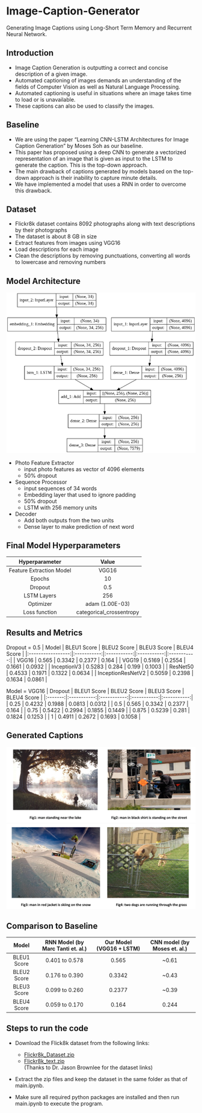 # Image-Caption-Generator
Generating Image Captions using Long-Short Term Memory and Recurrent Neural Network.

## Introduction 
- Image Caption Generation is outputting a correct and concise description of a given image.
- Automated captioning of images demands an understanding of the fields of Computer Vision as well as Natural Language Processing.
- Automated captioning is useful in situations where an image takes time to load or is unavailable. 
- These captions can also be used to classify the images.

## Baseline
- We are using the paper “Learning CNN-LSTM Architectures for
Image Caption Generation” by Moses Soh as our baseline.
- This paper has proposed using a deep CNN to generate a vectorized
representation of an image that is given as input to the LSTM to
generate the caption. This is the top-down approach.
- The main drawback of captions generated by models based on the
top-down approach is their inability to capture minute details.
- We have implemented a model that uses a RNN in order to overcome this drawback.

## Dataset
- Flickr8k dataset contains 8092 photographs along with text descriptions by their photographs
- The dataset is about 8 GB in size
- Extract features from images using VGG16 
- Load descriptions for each image
- Clean the descriptions by removing 
punctuations, converting all words to 
lowercase and removing numbers 

## Model Architecture

![model.png](model.png)


- Photo Feature Extractor 
  - input photo features as vector of 4096 elements
  - 50% dropout
- Sequence Processor
  - input sequences of 34 words
  - Embedding layer that used to ignore padding
  - 50% dropout 
  - LSTM with 256 memory units
- Decoder
  - Add both outputs from the two units
  - Dense layer to make prediction of next word

## Final Model Hyperparameters

|      Hyperparameter      |           Value          |
|:------------------------:|:------------------------:|
| Feature Extraction Model |           VGG16          |
|          Epochs          |            10            |
|          Dropout         |            0.5           |
|        LSTM Layers       |            256           |
|         Optimizer        |      adam (1.00E-03)     |
|       Loss function      | categorical_crossentropy |

## Results and Metrics

Dropout = 0.5
|       Model       | BLEU1 Score | BLEU2 Score | BLEU3 Score | BLEU4 Score |
|:-----------------:|:-----------:|:-----------:|:-----------:|:-----------:|
|       VGG16       |    0.565    |    0.3342   |    0.2377   |    0.164    |
|       VGG19       |    0.5169   |    0.2554   |    0.1661   |    0.0932   |
|    InceptionV3    |    0.5283   |    0.284    |    0.199    |    0.1003   |
|      ResNet50     |    0.4533   |    0.1971   |    0.1322   |    0.0634   |
| InceptionResNetV2 |    0.5059   |    0.2398   |    0.1634   |    0.0861   |  
  
Model = VGG16
| Dropout | BLEU1 Score | BLEU2 Score | BLEU3 Score | BLEU4 Score |
|:-------:|:-----------:|:-----------:|:-----------:|:-----------:|
|   0.25  |    0.4232   |    0.1988   |    0.0813   |    0.0312   |
|   0.5   |    0.565    |    0.3342   |    0.2377   |    0.164    |
|   0.75  |    0.5422   |    0.2994   |    0.1855   |    0.1449   |
|  0.875  |    0.5239   |    0.281    |    0.1824   |    0.1253   |
|    1    |    0.4911   |    0.2672   |    0.1693   |    0.1058   |

## Generated Captions

![Generated_Caption_1.png](Generated_Caption_1.png)  
![Generated_Caption_2.png](Generated_Caption_2.png)

## Comparison to Baseline

|    Model    | RNN Model (by Marc Tanti et. al.) | Our Model (VGG16 + LSTM) | CNN model (by Moses et. al.) |
|:-----------:|:---------------------------------:|:------------------------:|:----------------------------:|
| BLEU1 Score |           0.401 to 0.578          |           0.565          |             ~0.61            |
| BLEU2 Score |           0.176 to 0.390          |          0.3342          |             ~0.43            |
| BLEU3 Score |           0.099 to 0.260          |          0.2377          |             ~0.39            |
| BLEU4 Score |           0.059 to 0.170          |           0.164          |             0.244            |

## Steps to run the code

- Download the Flick8k dataset from the following links:
  - [Flickr8k_Dataset.zip](https://github.com/jbrownlee/Datasets/releases/download/Flickr8k/Flickr8k_Dataset.zip)
  - [Flickr8k_text.zip](https://github.com/jbrownlee/Datasets/releases/download/Flickr8k/Flickr8k_text.zip)  
(Thanks to Dr. Jason Brownlee for the dataset links)

- Extract the zip files and keep the dataset in the same folder as that of main.ipynb.
- Make sure all required python packages are installed and then run main.ipynb to execute the program.
